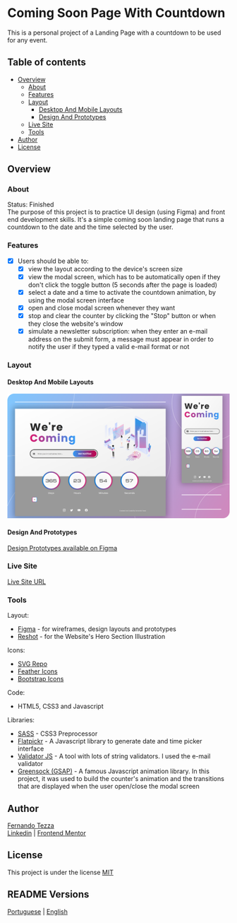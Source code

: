# Coming Soon Page With Countdown

This is a personal project of a Landing Page with a countdown to be used for any event.

## Table of contents

- [Overview](#overview)
  - [About](#about)
  - [Features](#features)
  - [Layout](#layout)
    - [Desktop And Mobile Layouts](#desktop-and-mobile-layouts)
    - [Design And Prototypes](#design-and-prototypes)
  - [Live Site](#live-site)
  - [Tools](#tools)
- [Author](#author)
- [License](#license)

## Overview

### About

Status: Finished\
The purpose of this project is to practice UI design (using Figma) and front end development skills. It's a simple coming soon landing page that runs a countdown to the date and the time selected by the user. 

### Features
- [x] Users should be able to:
   - [x] view the layout according to the device's screen size
   - [x] view the modal screen, which has to be automatically open if they don't click the toggle button (5 seconds after the page is loaded) 
   - [x] select a date and a time to activate the countdown animation, by using the modal screen interface
   - [x] open and close modal screen whenever they want
   - [x] stop and clear the counter by clicking the "Stop" button or when they close the website's window
   - [x] simulate a newsletter subscription: when they enter an e-mail address on the submit form, a message must appear in order to notify the user if they typed a valid e-mail format or not

### Layout

#### Desktop And Mobile Layouts

![Desktop And Mobile Layouts](./design/coming-soon-desktop-and-mobile.png)

#### Design And Prototypes

[Design Prototypes available on Figma](https://www.figma.com/file/z7OHMZDHZgmwVersdstHmA/ComingSoon?node-id=9%3A127)

### Live Site
[Live Site URL](https://nandotezza.github.io/coming-soon)

### Tools

Layout:
- [Figma](https://www.figma.com) - for wireframes, design layouts and prototypes
- [Reshot](https://www.reshot.com/) - for the Website's Hero Section Illustration

Icons:
- [SVG Repo](https://www.svgrepo.com/) 
- [Feather Icons](https://feathericons.com/)
- [Bootstrap Icons](https://icons.getbootstrap.com/)

Code:
- HTML5, CSS3 and Javascript

Libraries:
- [SASS](https://sass-lang.com/) - CSS3 Preprocessor
- [Flatpickr](https://flatpickr.js.org/) - A Javascript library to generate date and time picker interface
- [Validator JS](https://github.com/validatorjs/validator.js/) - A tool with lots of string validators. I used the e-mail validator
- [Greensock (GSAP)](https://greensock.com/) - A famous Javascript animation library. In this project, it was used to build the counter's animation and the transitions that are displayed when the user open/close the modal screen

## Author

[Fernando Tezza](https://github.com/nandotezza) \
[Linkedin](https://www.linkedin.com/feed/)  |  [Frontend Mentor](https://www.frontendmentor.io/profile/nandotezza)

## License

This project is under the license [MIT](./LICENSE)

## README Versions
[Portuguese](./README.md-pt-br)  |  [English](./README.md)